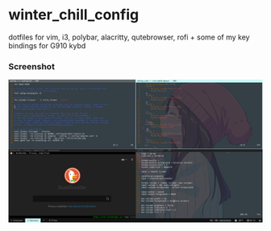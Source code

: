 # winter_chill_config
dotfiles for vim, i3, polybar, alacritty, qutebrowser, rofi + some of my key bindings for G910 kybd

### Screenshot
[![screenshot](https://github.com/Kira060200/winter_chill_config/blob/main/screenshot_20201026_185211.png)](https://github.com/Kira060200/winter_chill_config/blob/main/screenshot_20201026_185211.png)
